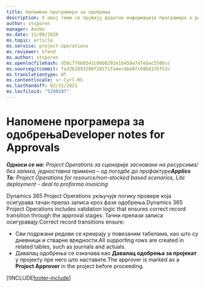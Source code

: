 ```yaml
---
title: Напомене програмера за одобрења
description: У овој теми се пружају додатне информације програмера о раду са одобрењима.
author: stsporen
manager: Annbe
ms.date: 11/09/2020
ms.topic: article
ms.service: project-operations
ms.reviewer: kfend
ms.author: stsporen
ms.openlocfilehash: d58c776b0341c08b0292e1b459a7d7ebac550bcc
ms.sourcegitcommit: fa32b1893286f20271fa4ec4be8fc68bd135f53c
ms.translationtype: HT
ms.contentlocale: sr-Cyrl-RS
ms.lasthandoff: 02/15/2021
ms.locfileid: "5290287"
---
```

# <a name="developer-notes-for-approvals"></a><span data-ttu-id="22673-103">Напомене програмера за одобрења</span><span class="sxs-lookup"><span data-stu-id="22673-103">Developer notes for Approvals</span></span>

<span data-ttu-id="22673-104">_**Односи се на:** Project Operations за сценарије засноване на ресурсима/без залиха, једноставна примена – од погодбе до профактуре_</span><span class="sxs-lookup"><span data-stu-id="22673-104">_**Applies To:** Project Operations for resource/non-stocked based scenarios, Lite deployment - deal to proforma invoicing_</span></span>

<span data-ttu-id="22673-105">Dynamics 365 Project Operations укључује логику провере која осигурава тачан прелаз записа кроз фазе одобрења.</span><span class="sxs-lookup"><span data-stu-id="22673-105">Dynamics 365 Project Operations includes validation logic that ensures correct record transition through the approval stages.</span></span> <span data-ttu-id="22673-106">Тачни прелази записа осигуравају:</span><span class="sxs-lookup"><span data-stu-id="22673-106">Correct record transitions ensure:</span></span> 

  - <span data-ttu-id="22673-107">Сви подржани редови се креирају у повезаним табелама, као што су дневници и стварне вредности.</span><span class="sxs-lookup"><span data-stu-id="22673-107">All supporting rows are created in related tables, such as journals and actuals.</span></span>
  - <span data-ttu-id="22673-108">Давалац одобрења се означава као **Давалац одобрења за пројекат** у пројекту пре него што наставите.</span><span class="sxs-lookup"><span data-stu-id="22673-108">The approver is marked as a **Project Approver** in the project before proceeding.</span></span>


[!INCLUDE[footer-include](../includes/footer-banner.md)]